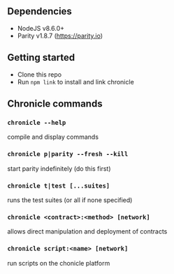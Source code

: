 ## Dependencies
- NodeJS v8.6.0+
- Parity v1.8.7 (https://parity.io)

## Getting started
- Clone this repo
- Run `npm link` to install and link chronicle

## Chronicle commands
### `chronicle --help`
compile and display commands
### `chronicle p|parity --fresh --kill`
start parity indefinitely (do this first)
### `chronicle t|test [...suites]`
runs the test suites (or all if none specified)
### `chronicle <contract>:<method> [network]`
allows direct manipulation and deployment of contracts
### `chronicle script:<name> [network]`
run scripts on the chonicle platform